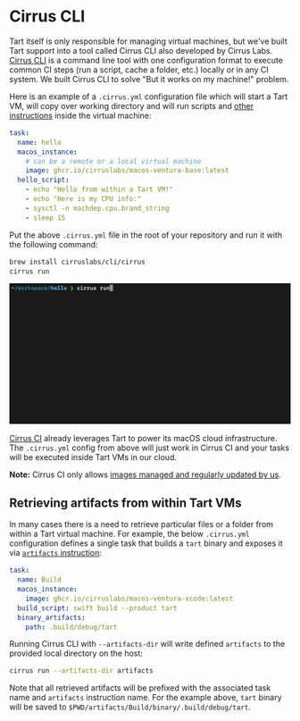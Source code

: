 # Cirrus CLI

Tart itself is only responsible for managing virtual machines, but we've built Tart support into a tool called Cirrus CLI
also developed by Cirrus Labs. [Cirrus CLI](https://github.com/cirruslabs/cirrus-cli) is a command line tool with
one configuration format to execute common CI steps (run a script, cache a folder, etc.) locally or in any CI system.
We built Cirrus CLI to solve "But it works on my machine!" problem.

Here is an example of a `.cirrus.yml` configuration file which will start a Tart VM, will copy over working directory and
will run scripts and [other instructions](https://cirrus-ci.org/guide/writing-tasks/#supported-instructions) inside the virtual machine:

```yaml
task:
  name: hello
  macos_instance:
    # can be a remote or a local virtual machine
    image: ghcr.io/cirruslabs/macos-ventura-base:latest
  hello_script:
    - echo "Hello from within a Tart VM!"
    - echo "Here is my CPU info:"
    - sysctl -n machdep.cpu.brand_string
    - sleep 15
```

Put the above `.cirrus.yml` file in the root of your repository and run it with the following command:

```bash
brew install cirruslabs/cli/cirrus
cirrus run
```

![](/assets/images/TartCirrusCLI.gif)

[Cirrus CI](https://cirrus-ci.org/) already leverages Tart to power its macOS cloud infrastructure. The `.cirrus.yml`
config from above will just work in Cirrus CI and your tasks will be executed inside Tart VMs in our cloud.

**Note:** Cirrus CI only allows [images managed and regularly updated by us](https://github.com/orgs/cirruslabs/packages?tab=packages&q=macos).

## Retrieving artifacts from within Tart VMs

In many cases there is a need to retrieve particular files or a folder from within a Tart virtual machine.
For example, the below `.cirrus.yml` configuration defines a single task that builds a `tart` binary and
exposes it via [`artifacts` instruction](https://cirrus-ci.org/guide/writing-tasks/#artifacts-instruction):

```yaml
task:
  name: Build
  macos_instance:
    image: ghcr.io/cirruslabs/macos-ventura-xcode:latest
  build_script: swift build --product tart
  binary_artifacts:
    path: .build/debug/tart
```

Running Cirrus CLI with `--artifacts-dir` will write defined `artifacts` to the provided local directory on the host:

```bash
cirrus run --artifacts-dir artifacts
```

Note that all retrieved artifacts will be prefixed with the associated task name and `artifacts` instruction name.
For the example above, `tart` binary will be saved to `$PWD/artifacts/Build/binary/.build/debug/tart`.
